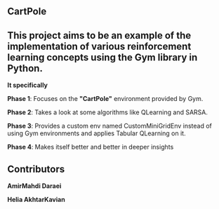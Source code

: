 ## CartPole

This project aims to be an example of the implementation of various reinforcement learning concepts using the Gym library in Python.
---

**It specifically**

**Phase 1**: Focuses on the **"CartPole"** environment provided by Gym.

**Phase 2**: Takes a look at some algorithms like QLearning and SARSA.

**Phase 3**: Provides a custom env named CustomMiniGridEnv instead of using Gym environments and applies Tabular QLearning on it.

**Phase 4**: Makes itself better and better in deeper insights


## Contributors
**AmirMahdi Daraei**

**Helia AkhtarKavian**
